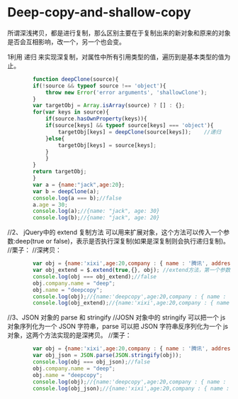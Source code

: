 # Deep-copy-and-shallow-copy
所谓深浅拷贝，都是进行复制，那么区别主要在于复制出来的新对象和原来的对象是否会互相影响，改一个，另一个也会变。

1利用 递归 来实现深复制，对属性中所有引用类型的值，遍历到是基本类型的值为止。

```js
        function deepClone(source){    
        if(!source && typeof source !== 'object'){      
            throw new Error('error arguments', 'shallowClone');    
        }    
        var targetObj = Array.isArray(source) ? [] : {};    
        for(var keys in source){       
            if(source.hasOwnProperty(keys)){          
            if(source[keys] && typeof source[keys] === 'object'){  
                targetObj[keys] = deepClone(source[keys]);    //递归      
            }else{            
                targetObj[keys] = source[keys];         
            }       
            }    
        }    
        return targetObj; 
        }
        var a = {name:"jack",age:20};
        var b = deepClone(a);
        console.log(a === b);//false
        a.age = 30;
        console.log(a);//{name: "jack", age: 30}
        console.log(b);//{name: "jack", age: 20}
 ```
 //2、 jQuery中的 extend 复制方法  可以用来扩展对象，这个方法可以传入一个参数:deep(true or false)，表示是否执行深复制(如果是深复制则会执行递归复制)。
        //栗子：
        //深拷贝：
```js
        var obj = {name:'xixi',age:20,company : { name : '腾讯', address : '深圳'} };
        var obj_extend = $.extend(true,{}, obj); //extend方法，第一个参数为true，为深拷贝，为false，或者没有为浅拷贝。
        console.log(obj === obj_extend);//false
        obj.company.name = "deep";
        obj.name = "deepcopy";
        console.log(obj);//{name:'deepcopy',age:20,company : { name : 'deep', address : '深圳'} }
        console.log(obj_extend);//{name:'xixi',age:20,company : { name : '腾讯', address : '深圳'} }
```
//3、JSON 对象的 parse 和 stringify
        //JOSN 对象中的 stringify 可以把一个 js 对象序列化为一个 JSON 字符串，parse 可以把 JSON 字符串反序列化为一个 js 对象，这两个方法实现的是深拷贝。
        //栗子：
```js
        var obj = {name:'xixi',age:20,company : { name : '腾讯', address : '深圳'} };
        var obj_json = JSON.parse(JSON.stringify(obj));
        console.log(obj === obj_json);//false
        obj.company.name = "deep";
        obj.name = "deepcopy";
        console.log(obj);//{name:'deepcopy',age:20,company : { name : 'deep', address : '深圳'} }
        console.log(obj_json);//{name:'xixi',age:20,company : { name : '腾讯', address : '深圳'} }
```
